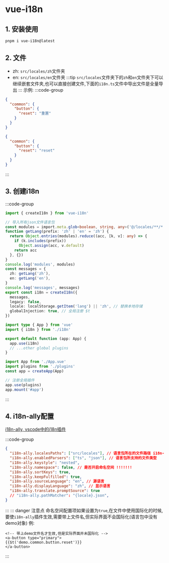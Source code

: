 # vue-i18n

## 1. 安装使用
```bash 安装
pnpm i vue-i18n@latest
```
## 2. 文件

- zh: `src/locales/zh`文件夹
- en: `src/locales/en`文件夹
:::tip
`src/locales`文件夹下的`zh`和`en`文件夹下可以继续嵌套文件夹,也可以直接创建文件,下面的`i18n.ts`文件中导出文件是全量导出
:::
示例:
:::code-group
```json [src/locales/zh/common/demo.json]
{
  "common": {
    "button": {
      "reset": "重置"
    }
  }
}
```
```json [src/locales/en/common/demo.json]
{
  "common": {
    "button": {
      "reset": "reset"
    }
  }
}
```
:::

## 3. 创建i18n
:::code-group
```ts [src/plugins/i18n.ts]
import { createI18n } from 'vue-i18n'

// 导入所有json文件语言包
const modules = import.meta.glob<boolean, string, any>('@/locales/**/*.json', { eager: true })
function getLang(prefix: 'zh' | 'en' = 'zh') {
  return Object.entries(modules).reduce((acc, [k, v]: any) => {
    if (k.includes(prefix))
      Object.assign(acc, v.default)
    return acc
  }, {})
}
console.log('modules', modules)
const messages = {
  zh: getLang('zh'),
  en: getLang('en'),
}
console.log('messages', messages)
export const i18n = createI18n({
  messages,
  legacy: false,
  locale: localStorage.getItem('lang') || 'zh', // 替换本地存储
  globalInjection: true, // 全局注册 $t
})
```
```ts [src/plugins/index.ts]
import type { App } from 'vue'
import { i18n } from './i18n'

export default function (app: App) {
  app.use(i18n)
  // ...other global plugins
}
```
```ts [main.ts]
import App from './App.vue'
import plugins from './plugins'
const app = createApp(App)

// 注册全局插件
app.use(plugins)
app.mount('#app')
```
:::

## 4. i18n-ally配置

[i18n-ally, vscode中的i18n插件](https://github.com/lokalise/i18n-ally/blob/main/.vscode/settings.json)

:::code-group
```json [.vscode/settings.json]
{
  "i18n-ally.localesPaths": ["src/locales"], // 语言包所在的文件路径 i18n-ally插件安装后会自动读取生成
  "i18n-ally.enabledParsers": ["ts", "json"], // 语言包所支持的文件类型
  "i18n-ally.keystyle": "nested",
  "i18n-ally.namespace": false, // 是否开启命名空间 !!!!!!!
  "i18n-ally.sortKeys": true,
  "i18n-ally.keepFulfilled": true,
  "i18n-ally.sourceLanguage": "en", // 源语言
  "i18n-ally.displayLanguage": "zh", // 显示语言
  "i18n-ally.translate.promptSource": true
  // "i18n-ally.pathMatcher": "{locale}.json",
}
```
:::
::: danger 注意点
 命名空间配置项如果设置为`true`,在文件中使用国际化的时候,要使`i18n-ally`插件生效,需要带上文件名,但实际界面不会国际化(语言包中没有demo对象)
 例:
```vue
<!-- 带上demo文件名才生效,但是实际界面并未国际化 -->
<a-button type="primary">
{{$t('demo.common.button.reset')}}
</a-button>
```
:::
